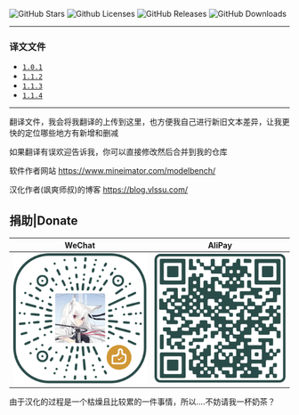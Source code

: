 ![GitHub Stars](https://img.shields.io/github/stars/vlssu/Modelbench-Chinese?style=for-the-badge)
![Github Licenses](https://img.shields.io/github/license/vlssu/Modelbench-Chinese?style=for-the-badge&logo=appveyor)
![GitHub Releases](https://img.shields.io/github/v/release/vlssu/Modelbench-Chinese?style=for-the-badge&logo=appveyor)
![GitHub Downloads](https://img.shields.io/github/downloads/vlssu/Modelbench-Chinese/total?style=for-the-badge)

---
### 译文文件

* [`1.0.1`](./translations/1.0.1/chinese.mblanguage)
* [`1.1.2`](./translations/1.1.2/chinese.mblanguage)
* [`1.1.3`](./translations/1.1.3/chinese.mblanguage)
* [`1.1.4`](./translations/1.1.4/chinese.mblanguage)

---

翻译文件，我会将我翻译的上传到这里，也方便我自己进行新旧文本差异，让我更快的定位哪些地方有新增和删减

如果翻译有误欢迎告诉我，你可以直接修改然后合并到我的仓库

软件作者网站 <https://www.mineimator.com/modelbench/>

汉化作者(飒爽师叔)的博客 <https://blog.vlssu.com/>

## 捐助|Donate

|WeChat|AliPay|
|:----:|:----:|
|![](./Donate/wechat.svg)|![](./Donate/alipay.svg)|

由于汉化的过程是一个枯燥且比较累的一件事情，所以....不妨请我一杯奶茶？
